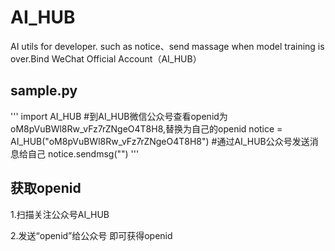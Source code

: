 # AI_HUB
AI utils for developer. such as notice、send massage when model training is over.Bind WeChat Official Account（AI_HUB）

## sample.py
'''
import AI_HUB
#到AI_HUB微信公众号查看openid为oM8pVuBWl8Rw_vFz7rZNgeO4T8H8,替换为自己的openid
notice = AI_HUB("oM8pVuBWl8Rw_vFz7rZNgeO4T8H8")
#通过AI_HUB公众号发送消息给自己
notice.sendmsg("")
'''

## 获取openid
1.扫描关注公众号AI_HUB

2.发送“openid”给公众号 即可获得openid

